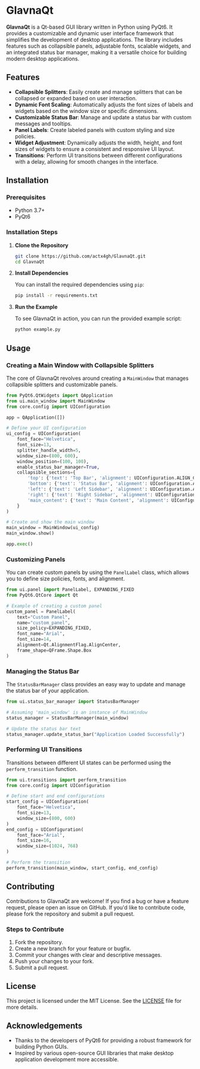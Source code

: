 
# GlavnaQt

**GlavnaQt** is a Qt-based GUI library written in Python using PyQt6. It provides a customizable and dynamic user interface framework that simplifies the development of desktop applications. The library includes features such as collapsible panels, adjustable fonts, scalable widgets, and an integrated status bar manager, making it a versatile choice for building modern desktop applications.

## Features

- **Collapsible Splitters**: Easily create and manage splitters that can be collapsed or expanded based on user interaction.
- **Dynamic Font Scaling**: Automatically adjusts the font sizes of labels and widgets based on the window size or specific dimensions.
- **Customizable Status Bar**: Manage and update a status bar with custom messages and tooltips.
- **Panel Labels**: Create labeled panels with custom styling and size policies.
- **Widget Adjustment**: Dynamically adjusts the width, height, and font sizes of widgets to ensure a consistent and responsive UI layout.
- **Transitions**: Perform UI transitions between different configurations with a delay, allowing for smooth changes in the interface.

## Installation

### Prerequisites

- Python 3.7+
- PyQt6

### Installation Steps

1. **Clone the Repository**

   ```bash
   git clone https://github.com/actx4gh/GlavnaQt.git
   cd GlavnaQt
   ```

2. **Install Dependencies**

   You can install the required dependencies using `pip`:

   ```bash
   pip install -r requirements.txt
   ```

3. **Run the Example**

   To see GlavnaQt in action, you can run the provided example script:

   ```bash
   python example.py
   ```

## Usage

### Creating a Main Window with Collapsible Splitters

The core of GlavnaQt revolves around creating a `MainWindow` that manages collapsible splitters and customizable panels.

```python
from PyQt6.QtWidgets import QApplication
from ui.main_window import MainWindow
from core.config import UIConfiguration

app = QApplication([])

# Define your UI configuration
ui_config = UIConfiguration(
    font_face="Helvetica",
    font_size=13,
    splitter_handle_width=5,
    window_size=(800, 600),
    window_position=(100, 100),
    enable_status_bar_manager=True,
    collapsible_sections={
        'top': {'text': 'Top Bar', 'alignment': UIConfiguration.ALIGN_CENTER},
        'bottom': {'text': 'Status Bar', 'alignment': UIConfiguration.ALIGN_CENTER},
        'left': {'text': 'Left Sidebar', 'alignment': UIConfiguration.ALIGN_CENTER},
        'right': {'text': 'Right Sidebar', 'alignment': UIConfiguration.ALIGN_CENTER},
        'main_content': {'text': 'Main Content', 'alignment': UIConfiguration.ALIGN_CENTER},
    }
)

# Create and show the main window
main_window = MainWindow(ui_config)
main_window.show()

app.exec()
```

### Customizing Panels

You can create custom panels by using the `PanelLabel` class, which allows you to define size policies, fonts, and alignment.

```python
from ui.panel import PanelLabel, EXPANDING_FIXED
from PyQt6.QtCore import Qt

# Example of creating a custom panel
custom_panel = PanelLabel(
    text="Custom Panel",
    name="custom_panel",
    size_policy=EXPANDING_FIXED,
    font_name="Arial",
    font_size=14,
    alignment=Qt.AlignmentFlag.AlignCenter,
    frame_shape=QFrame.Shape.Box
)
```

### Managing the Status Bar

The `StatusBarManager` class provides an easy way to update and manage the status bar of your application.

```python
from ui.status_bar_manager import StatusBarManager

# Assuming 'main_window' is an instance of MainWindow
status_manager = StatusBarManager(main_window)

# Update the status bar text
status_manager.update_status_bar("Application Loaded Successfully")
```

### Performing UI Transitions

Transitions between different UI states can be performed using the `perform_transition` function.

```python
from ui.transitions import perform_transition
from core.config import UIConfiguration

# Define start and end configurations
start_config = UIConfiguration(
    font_face="Helvetica",
    font_size=13,
    window_size=(800, 600)
)
end_config = UIConfiguration(
    font_face="Arial",
    font_size=16,
    window_size=(1024, 768)
)

# Perform the transition
perform_transition(main_window, start_config, end_config)
```

## Contributing

Contributions to GlavnaQt are welcome! If you find a bug or have a feature request, please open an issue on GitHub. If you'd like to contribute code, please fork the repository and submit a pull request.

### Steps to Contribute

1. Fork the repository.
2. Create a new branch for your feature or bugfix.
3. Commit your changes with clear and descriptive messages.
4. Push your changes to your fork.
5. Submit a pull request.

## License

This project is licensed under the MIT License. See the [LICENSE](LICENSE) file for more details.

## Acknowledgements

- Thanks to the developers of PyQt6 for providing a robust framework for building Python GUIs.
- Inspired by various open-source GUI libraries that make desktop application development more accessible.
